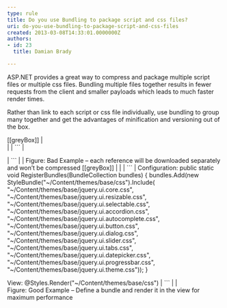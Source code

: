 ```yaml
---
type: rule
title: Do you use Bundling to package script and css files?
uri: do-you-use-bundling-to-package-script-and-css-files
created: 2013-03-08T14:33:01.0000000Z
authors:
- id: 23
  title: Damian Brady

---
```


ASP.NET provides a great way to compress and package multiple script files or multiple css files.  Bundling multiple files together results in fewer requests from the client and smaller payloads which leads to much faster render times.
 
Rather than link to each script or css file individually, use bundling to group many together and get the advantages of minification and versioning out of the box.

[[greyBox]]
|  
| 
| ```
| <link rel="stylesheet" href="~/Content/themes/base/jquery.ui.core.css" />
<link rel="stylesheet" href="~/Content/themes/base/jquery.ui.resizable.css" />
<link rel="stylesheet" href="~/Content/themes/base/jquery.ui.selectable.css" />
<link rel="stylesheet" href="~/Content/themes/base/jquery.ui.accordion.css" />
<link rel="stylesheet" href="~/Content/themes/base/jquery.ui.autocomplete.css" />
<link rel="stylesheet" href="~/Content/themes/base/jquery.ui.button.css" />
<link rel="stylesheet" href="~/Content/themes/base/jquery.ui.dialog.css" />
<link rel="stylesheet" href="~/Content/themes/base/jquery.ui.slider.css" />
<link rel="stylesheet" href="~/Content/themes/base/jquery.ui.tabs.css" />
<link rel="stylesheet" href="~/Content/themes/base/jquery.ui.datepicker.css" />
<link rel="stylesheet" href="~/Content/themes/base/jquery.ui.progressbar.css" />
<link rel="stylesheet" href="~/Content/themes/base/jquery.ui.theme.css" />
| ```
| 
|  
Figure: Bad Example – each reference will be downloaded separately and won’t be compressed
[[greyBox]]
|  
| 
| ```
| Configuration:
public static void RegisterBundles(BundleCollection bundles)
{
        bundles.Add(new StyleBundle("~/Content/themes/base/css").Include(
                "~/Content/themes/base/jquery.ui.core.css",
                "~/Content/themes/base/jquery.ui.resizable.css",
                "~/Content/themes/base/jquery.ui.selectable.css",
                "~/Content/themes/base/jquery.ui.accordion.css",
                "~/Content/themes/base/jquery.ui.autocomplete.css",
                "~/Content/themes/base/jquery.ui.button.css",
                "~/Content/themes/base/jquery.ui.dialog.css",
                "~/Content/themes/base/jquery.ui.slider.css",
                "~/Content/themes/base/jquery.ui.tabs.css",
                "~/Content/themes/base/jquery.ui.datepicker.css",
                "~/Content/themes/base/jquery.ui.progressbar.css",
                "~/Content/themes/base/jquery.ui.theme.css"));
}

View:
@Styles.Render("~/Content/themes/base/css")
| ```
| 
|  
Figure: Good Example – Define a bundle and render it in the view for maximum performance
